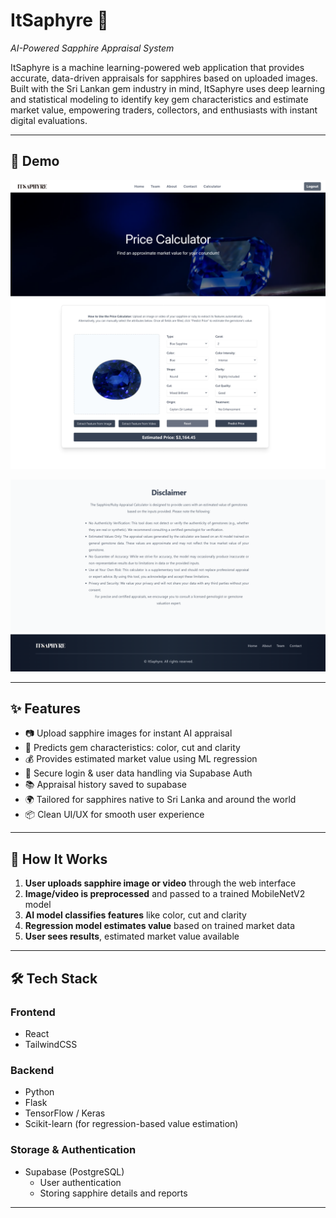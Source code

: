 # ItSaphyre 🔮  
*AI-Powered Sapphire Appraisal System*

ItSaphyre is a machine learning-powered web application that provides accurate, data-driven appraisals for sapphires based on uploaded images. Built with the Sri Lankan gem industry in mind, ItSaphyre uses deep learning and statistical modeling to identify key gem characteristics and estimate market value, empowering traders, collectors, and enthusiasts with instant digital evaluations.

---

## 📸 Demo

  ![alt text](image.png)
  ![alt text](image-5.png)

  ![alt text](image-2.png)
  ![alt text](image-3.png)

---

## ✨ Features

- 📷 Upload sapphire images for instant AI appraisal  
- 🔎 Predicts gem characteristics: color, cut and clarity     
- 💰 Provides estimated market value using ML regression  
- 🔐 Secure login & user data handling via Supabase Auth  
- 📚 Appraisal history saved to supabase
- 🌍 Tailored for sapphires native to Sri Lanka and around the world
- 📦 Clean UI/UX for smooth user experience  

---

## 🧠 How It Works

1. **User uploads sapphire image or video** through the web interface  
2. **Image/video is preprocessed** and passed to a trained MobileNetV2 model  
3. **AI model classifies features** like color, cut and clarity  
4. **Regression model estimates value** based on trained market data  
5. **User sees results**, estimated market value available 

---

## 🛠 Tech Stack

### Frontend
- React
- TailwindCSS

### Backend
- Python
- Flask
- TensorFlow / Keras
- Scikit-learn (for regression-based value estimation)

### Storage & Authentication
- Supabase (PostgreSQL)
  - User authentication
  - Storing sapphire details and reports

---


